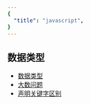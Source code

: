 ```yaml
---
{
  "title": "javascript",
}
---
```


## 数据类型
- [数据类型](./数据类型/数据类型.md)
- [大数问题](./数据类型/大数问题.md)
- [声明关键字区别](./数据类型/声明关键字.md)
